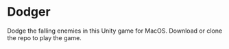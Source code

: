 # Dodger
Dodge the falling enemies in this Unity game for MacOS. Download or clone the repo to play the game.
